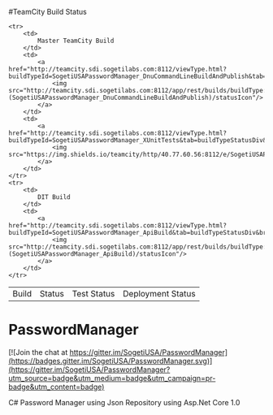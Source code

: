 #TeamCity Build Status
<br/>


<table border="0" cellpadding="0" cellspacing="0">
	<tr>
		<td>
			Build 
		</td>
		<td>
			Status 
		</td>
		<td>
			Test Status
		</td>
		<td>
			Deployment Status
		</td>
	</tr>
	
	<tr>
		<td>
			Master TeamCity Build
		</td>
		<td>
			<a href="http://teamcity.sdi.sogetilabs.com:8112/viewType.html?buildTypeId=SogetiUSAPasswordManager_DnuCommandLineBuildAndPublish&tab=buildTypeStatusDiv&branch_SogetiUSAPasswordManager=__all_branches__&guest=1">
				<img src="http://teamcity.sdi.sogetilabs.com:8112/app/rest/builds/buildType:(SogetiUSAPasswordManager_DnuCommandLineBuildAndPublish)/statusIcon"/>
			</a>
		</td>
		<td>
			<a href="http://teamcity.sdi.sogetilabs.com:8112/viewType.html?buildTypeId=SogetiUSAPasswordManager_XUnitTests&tab=buildTypeStatusDiv&branch_SogetiUSAPasswordManager=__all_branches__&guest=1">
				<img src="https://img.shields.io/teamcity/http/40.77.60.56:8112/e/SogetiUSAPasswordManager_XUnitTests.svg"/>
			</a>
		</td>
	</tr>
	<tr>
		<td>
			DIT Build
		</td>
		<td>
			<a href="http://teamcity.sdi.sogetilabs.com:8112/viewType.html?buildTypeId=SogetiUSAPasswordManager_ApiBuild&tab=buildTypeStatusDiv&branch_SogetiUSAPasswordManager=__all_branches__&guest=1">
				<img src="http://teamcity.sdi.sogetilabs.com:8112/app/rest/builds/buildType:(SogetiUSAPasswordManager_ApiBuild)/statusIcon"/>
			</a>
		</td>
	</tr>
</table>





# PasswordManager

[![Join the chat at https://gitter.im/SogetiUSA/PasswordManager](https://badges.gitter.im/SogetiUSA/PasswordManager.svg)](https://gitter.im/SogetiUSA/PasswordManager?utm_source=badge&utm_medium=badge&utm_campaign=pr-badge&utm_content=badge)<BR/>

C# Password Manager using Json Repository using Asp.Net Core 1.0

